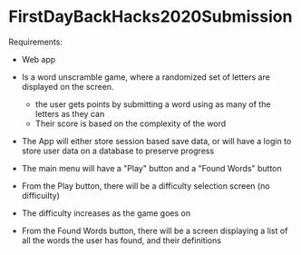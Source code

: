 # FirstDayBackHacks2020Submission

Requirements:
- Web app
- Is a word unscramble game, where a randomized set of letters are displayed on the screen.
  - the user gets points by submitting a word using as many of the letters as they can
  - Their score is based on the complexity of the word
  
- The App will either store session based save data, or will have a login to store user data on a database to preserve progress
- The main menu will have a "Play" button and a "Found Words" button

- From the Play button, there will be a difficulty selection screen (no difficuilty)
- The difficulty increases as the game goes on

- From the Found Words button, there will be a screen displaying a list of all the words the user has found, and their definitions

